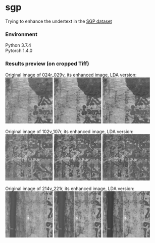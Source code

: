 # sgp
Trying to enhance the undertext in the [SGP dataset](http://openn.library.upenn.edu/)

### Environment
Python 3.7.4 <br />
Pytorch 1.4.0
<br />


### Results preview (on cropped Tiff)
Original image of 024r_029v, its enhanced image, LDA version:
<br />
<img src='/results_preview/024r_029v_orig.png' width='150'>
<img src='/results_preview/024r_029v_enh.png' width='150'>
<img src='/results_preview/024r_029v_lda.png' width='150'>
<br />

Original image of 102v_107r, its enhanced image, LDA version:
<br />
<img src='/results_preview/102v_107r_orig.png' width='150'>
<img src='/results_preview/102v_107r_enh_lighter.png' width='150'>
<img src='/results_preview/102v_107r_lda.png' width='150'>
<br />

Original image of 214v_221r, its enhanced image, LDA version:
<br />
<img src='/results_preview/214v_221r_orig.png' width='150'>
<img src='/results_preview/214v_221r_enh.png' width='150'>
<img src='/results_preview/214v_221r_lda.png' width='150'>
<br />
